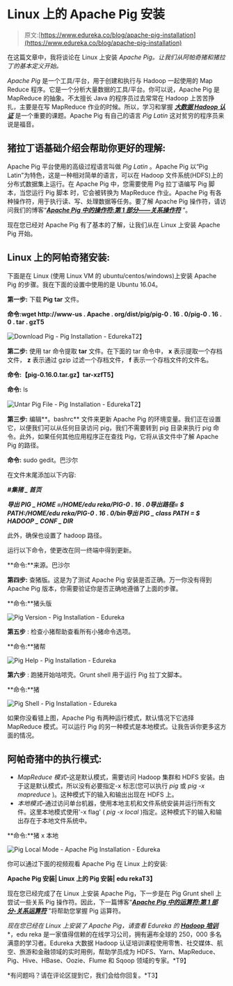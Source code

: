 # Linux 上的 Apache Pig 安装

> 原文:[https://www.edureka.co/blog/apache-pig-installation](https://www.edureka.co/blog/apache-pig-installation)

在这篇文章中，我将谈论在 Linux 上安装 *Apache Pig。让我们从阿帕奇猪和猪拉丁的基本定义开始。*

*Apache Pig* 是一个工具/平台，用于创建和执行与 Hadoop 一起使用的 Map Reduce 程序。它是一个分析大量数据的工具/平台。你可以说，Apache Pig 是 MapReduce 的抽象。不太擅长 Java 的程序员过去常常在 Hadoop 上苦苦挣扎，主要是在写 MapReduce 作业的时候。所以，学习和掌握 ***[大数据 Hadoop 认证](https://www.edureka.co/big-data-and-hadoop)*** 是一个重要的课题。Apache Pig 有自己的语言 *Pig Latin* 这对贫穷的程序员来说是福音。

## **猪拉丁语基础介绍会帮助你更好的理解:**

Apache Pig 平台使用的高级过程语言叫做 *Pig Latin* 。Apache Pig 以“Pig Latin”为特色，这是一种相对简单的语言，可以在 Hadoop 文件系统(HDFS)上的分布式数据集上运行。在 Apache Pig 中，您需要使用 Pig 拉丁语编写 Pig 脚本，当您运行 Pig 脚本 时，它会被转换为 MapReduce 作业。Apache Pig 有各种操作符，用于执行读、写、处理数据等任务。要了解 Apache Pig 操作符，请访问我们的博客“**[*Apache Pig 中的操作符:第 1 部分——关系操作符*](https://www.edureka.co/blog/operators-in-apache-pig/)** ”。

现在您已经对 Apache Pig 有了基本的了解，让我们从在 Linux 上安装 Apache Pig 开始。

## **Linux 上的阿帕奇猪安装:**

下面是在 Linux (使用 Linux VM 的 ubuntu/centos/windows)上安装 Apache Pig 的步骤。我在下面的设置中使用的是 Ubuntu 16.04。

**第一步:** 下载 **Pig** **tar** 文件。

**命令:**wget http://www-us . Apache . org/dist/pig/pig-0 . 16 . 0/pig-0 . 16 . 0 . tar . gz**T5**

![Download Pig - Pig Installation - Edureka](../Images/bcbb5b39ad42f5fe6e04fbc8c55f4917.png)T2】

**第二步:** 使用 tar 命令提取 **tar** 文件。在下面的 tar 命令中， **x** 表示提取一个存档文件， **z** 表示通过 gzip 过滤一个存档文件， **f** 表示一个存档文件的文件名。

**命令:【pig-0.16.0.tar.gz】tar-xzfT5】**

**命令:** ls

![Untar Pig File - Pig Installation - Edureka](../Images/2d63391001924a527d7835ee35dbe968.png)T2】

**第三步:** 编辑**。bashrc** 文件来更新 Apache Pig 的环境变量。我们正在设置它，以便我们可以从任何目录访问 pig，我们不需要转到 pig 目录来执行 pig 命令。此外，如果任何其他应用程序正在查找 Pig，它将从该文件中了解 Apache Pig 的路径。

**命令:** sudo gedit。巴沙尔

在文件末尾添加以下内容:

***#集猪 _ 首页***

***导出 PIG _ HOME =/HOME/edu reka/PIG-0 . 16 . 0******导出路径= $ PATH:/HOME/edu reka/PIG-0 . 16 . 0/bin******导出 PIG _ class PATH = $ HADOOP _ CONF _ DIR***

此外，确保也设置了 hadoop 路径。

运行以下命令，使更改在同一终端中得到更新。

**命令:**来源。巴沙尔

**第四步:** 查猪版。这是为了测试 Apache Pig 安装是否正确。万一你没有得到 Apache Pig 版本，你需要验证你是否正确地遵循了上面的步骤。

**命令:**猪头版

![Pig Version - Pig Installation - Edureka](../Images/94574564c1005d0fd3206828413801e3.png)

**第五步** : 检查小猪帮助查看所有小猪命令选项。

**命令:**猪帮

![Pig Help - Pig Installation - Edureka](../Images/133b002ec27406682d6d0e207df7cf66.png)

**第六步** : 跑猪开始咕哝壳。Grunt shell 用于运行 Pig 拉丁文脚本。

**命令:**猪

![Pig Shell - Pig Installation - Edureka](../Images/234186e5aba118a1d61fc38f0e14733e.png)

如果你没看错上图，Apache Pig 有两种运行模式，默认情况下它选择 MapReduce 模式。可以运行 Pig 的另一种模式是本地模式。让我告诉你更多这方面的情况。

## **阿帕奇猪中的执行模式:**

*   *MapReduce 模式*–这是默认模式，需要访问 Hadoop 集群和 HDFS 安装。由于这是默认模式，所以没有必要指定-x 标志(您可以执行 *pig* 或 *pig -x mapreduce* )。这种模式下的输入和输出出现在 HDFS 上。
*   *本地模式*–通过访问单台机器，使用本地主机和文件系统安装并运行所有文件。这里本地模式使用'-x flag' ( *pig -x local* )指定。这种模式下的输入和输出存在于本地文件系统中。

**命令:**猪 x 本地

![Pig Local Mode - Apache Pig Installation - Edureka](../Images/b374d9b03149b918e6153360b7a9b281.png)

你可以通过下面的视频观看 Apache Pig 在 Linux 上的安装:

**Apache Pig 安装| Linux 上的 Pig 安装| edu rekaT3】**

现在您已经完成了在 Linux 上安装 Apache Pig，下一步是在 Pig Grunt shell 上尝试一些关系 Pig 操作符。因此，下一篇博客“**[*Apache Pig 中的运算符:第 1 部分-关系运算符*](https://www.edureka.co/blog/operators-in-apache-pig/)** ”将帮助您掌握 Pig 运算符。

*现在您已经在 Linux 上安装了 Apache Pig，请查看 Edureka 的 **[Hadoop 培训](https://www.edureka.co/big-data-and-hadoop)*** *，edu reka 是一家值得信赖的在线学习公司，拥有遍布全球的 250，000 多名满意的学习者。Edureka 大数据 Hadoop 认证培训课程使用零售、社交媒体、航空、旅游和金融领域的实时用例，帮助学员成为 HDFS、Yarn、MapReduce、Pig、Hive、HBase、Oozie、Flume 和 Sqoop 领域的专家。*T9】

*有问题吗？请在评论区提到它，我们会给你回复。*T3】